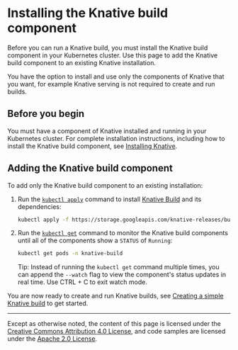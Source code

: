 # Installing the Knative build component

Before you can run a Knative build, you must install the Knative build
component in your Kubernetes cluster. Use this page to add the Knative build
component to an existing Knative installation.

You have the option to install and use only the components of Knative that you
want, for example Knative serving is not required to create and run builds.

## Before you begin

You must have a component of Knative installed and running in your Kubernetes
cluster. For complete installation instructions, including how to install the
Knative build component, see [Installing Knative](../install/README.md).

## Adding the Knative build component

To add only the Knative build component to an existing installation:

1. Run the
   [`kubectl apply`](https://kubernetes.io/docs/reference/generated/kubectl/kubectl-commands#apply)
   command to install
   [Knative Build](https://github.com/knative/build) and its dependencies:
    ```bash
    kubectl apply -f https://storage.googleapis.com/knative-releases/build/latest/release.yaml
    ```
1. Run the
   [`kubectl get`](https://kubernetes.io/docs/reference/generated/kubectl/kubectl-commands#get)
   command to monitor the Knative build components until all of the components
   show a `STATUS` of `Running`:
    ```bash
    kubectl get pods -n knative-build
    ```

    Tip: Instead of running the `kubectl get` command multiple times, you can
    append the `--watch` flag to view the component's status updates in real
    time. Use CTRL + C to exit watch mode.

You are now ready to create and run Knative builds, see
[Creating a simple Knative build](../build/creating-builds.md) to get started.

---

Except as otherwise noted, the content of this page is licensed under the
[Creative Commons Attribution 4.0 License](https://creativecommons.org/licenses/by/4.0/),
and code samples are licensed under the
[Apache 2.0 License](https://www.apache.org/licenses/LICENSE-2.0).
